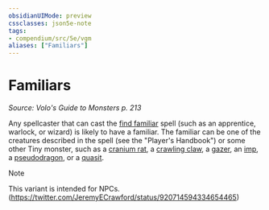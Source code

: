 ```yaml
---
obsidianUIMode: preview
cssclasses: json5e-note
tags:
- compendium/src/5e/vgm
aliases: ["Familiars"]
---
```

# Familiars
*Source: Volo's Guide to Monsters p. 213* 

Any spellcaster that can cast the [find familiar](/Systems/5e/spells/find-familiar.md) spell (such as an apprentice, warlock, or wizard) is likely to have a familiar. The familiar can be one of the creatures described in the spell (see the "Player's Handbook") or some other Tiny monster, such as a [cranium rat](/Systems/5e/bestiary/aberration/cranium-rat-mpmm.md), a [crawling claw](/Systems/5e/bestiary/undead/crawling-claw.md), a [gazer](/Systems/5e/bestiary/aberration/gazer-mpmm.md), an [imp](/Systems/5e/bestiary/fiend/imp.md), a [pseudodragon](/Systems/5e/bestiary/dragon/pseudodragon.md), or a [quasit](/Systems/5e/bestiary/fiend/quasit.md).

> [!note]
> This variant is intended for NPCs. (https://twitter.com/JeremyECrawford/status/920714594334654465)